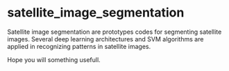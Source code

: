 # satellite_image_segmentation

Satellite image segmentation are prototypes codes for segmenting satellite images. Several deep learning architectures and SVM algorithms are applied in recognizing patterns in satellite images.

Hope you will something usefull. 
